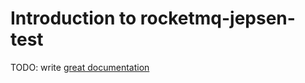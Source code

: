 # Introduction to rocketmq-jepsen-test

TODO: write [great documentation](http://jacobian.org/writing/what-to-write/)
